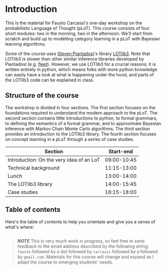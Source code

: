 # Introduction

This is the material for Fausto Carcassi's one-day workshop on the probabilistic Language of Thought (pLoT).
This course consists of four short modules: two in the morning, two in the afternoon. We'll start from scratch and build up to modelling category learning in a pLoT with Bayesian learning algorithms.

Some of the course uses [Steven Piantadosi](http://colala.berkeley.edu/people/piantadosi/)'s library [LOTlib3](https://github.com/piantado/LOTlib3). Note that LOTlib3 is slower than other similar inference libraries developed by Piantadosi (e.g. [fleet](https://github.com/piantado/Fleet)). However, we use LOTlib3 for a crucial reasons: it is written entirely in python, which means folks with more python knowledge can easily have a look at what is happening under the hood, and parts of the LOTlib3 code can be explained in class. 

## Structure of the course

The workshop is divided in four sections. The first section focuses on the foundations required to understand the modern approach to the pLoT. The second section contains little introductions to python, to formal grammars, to defining the semantics of a formal grammar, and to approximate Bayesian inference with Markov Chain Monte Carlo algorithms. The third section provides an introduction to the LOTlib3 library. The fourth section focuses on concept learning in a pLoT through a series of case studies.

| Section                                  | Start-end   | 
| ---------------------------------------- |:-----------:|
| Introduction: On the very idea of an LoT | 09:00-10:45 |
| Technical background                     | 11:15-13:00 |
| Lunch                                    | 13:00-14:00 |
| The LOTlib3 library                      | 14:00-15:45 |
| Case studies                             | 16:15-18:00 |

## Table of contents

Here's the table of contents to help you orientate and give you a sense of what's where:

```{tableofcontents}
```

> **_NOTE_** This is very much work in progress, so feel free to send feedback to the email address described by the following string:  `fausto` followed by a dot followed by `carcassi` followed by `@` followed by `gmail.com`. Materials for this course will change and expand as I adapt the course to emerging students' needs.
